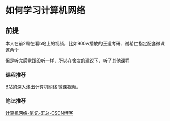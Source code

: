 # 如何学习计算机网络

## 前提

本人在前2周在看b站上的视频，比如900w播放的王道考研、谢希仁指定配套微课这两个

但是听完感觉跟没听一样，所以在舍友的建议下，听了其他课程

### 课程推荐

B站的深入浅出计算机网络 微课视频。

### 笔记推荐

[计算机网络-笔记-汇总-CSDN博客](https://blog.csdn.net/Pan_peter/article/details/132605065)